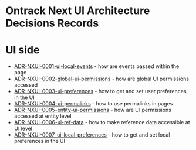 Ontrack Next UI Architecture Decisions Records
==============================================

# UI side

* [ADR-NXUI-0001-ui-local-events](ADR-NXUI-0001-ui-local-events.md) - how are events passed within the page
* [ADR-NXUI-0002-global-ui-permissions](ADR-NXUI-0002-global-ui-permissions.md) - how are global UI permissions accessed
* [ADR-NXUI-0003-ui-preferences](ADR-NXUI-0003-ui-preferences.md) - how to get and set user preferences in the UI
* [ADR-NXUI-0004-ui-permalinks](ADR-NXUI-0004-ui-permalink.md) - how to use permalinks in pages
* [ADR-NXUI-0005-entity-ui-permissions](ADR-NXUI-0005-entity-ui-permissions.md) - how are UI permissions accessed at entity level
* [ADR-NXUI-0006-ui-ref-data](ADR-NXUI-0006-ui-ref-data.md) - how to make reference data accessible at UI level
* [ADR-NXUI-0007-ui-local-preferences](ADR-NXUI-0007-ui-local-preferences.md) - how to get and set local preferences in the UI
